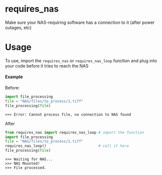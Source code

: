 # requires_nas
Make sure your NAS-requiring software has a connection to it (after power outages, etc)

# Usage
To use, import the `requires_nas` or `requires_nas_loop` function and plug into your code before it tries to reach the NAS 

#### Example
Before:
```python
import file_processing
file = "NAS/files/to_process/1.tiff"
file_processing(file)
```
```terminal
>>> Error: Cannot process file, no connection to NAS found 
```

After
```python
from requires_nas import requires_nas_loop # import the function
import file_processing
file = "NAS/files/to_process/1.tiff"
requires_nas_loop()                        # call it here
file_processing(file)
```
```terminal
>>> Waiting for NAS...
>>> NAS Mounted!
>>> File processed.
```